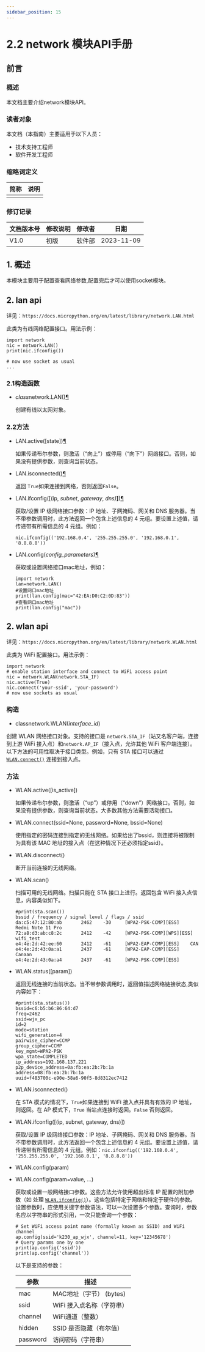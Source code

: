 ```yaml
---
sidebar_position: 15
---
```

# 2.2 network 模块API手册

## 前言

### 概述

本文档主要介绍network模块API。

### 读者对象

本文档（本指南）主要适用于以下人员：

- 技术支持工程师
- 软件开发工程师

### 缩略词定义

| 简称 | 说明 |
| ---- | ---- |
|      |      |

### 修订记录

| 文档版本号 | 修改说明 | 修改者 | 日期       |
| ---------- | -------- | ------ | ---------- |
| V1.0       | 初版     | 软件部 | 2023-11-09 |

## 1. 概述

本模块主要用于配置查看网络参数,配置完后才可以使用socket模块。

## 2. lan api

详见：`https://docs.micropython.org/en/latest/library/network.LAN.html`

此类为有线网络配置接口。用法示例：

```
import network
nic = network.LAN()
print(nic.ifconfig())

# now use socket as usual
...
```



### 2.1构造函数

- *class*network.LAN()[¶](https://docs.micropython.org/en/latest/library/network.LAN.html#network.LAN)

  创建有线以太网对象。

### 2.2方法

- LAN.active([state])[¶](https://docs.micropython.org/en/latest/library/network.LAN.html#network.LAN.active)

  如果传递布尔参数，则激活（“向上”）或停用（“向下”）网络接口。否则，如果没有提供参数，则查询当前状态。

- LAN.isconnected()[¶](https://docs.micropython.org/en/latest/library/network.LAN.html#network.LAN.isconnected)

  返回 `True`如果连接到网络，否则返回`False`。

- LAN.ifconfig([(ip, *subnet*, *gateway*, *dns)***]**)[¶](https://docs.micropython.org/en/latest/library/network.LAN.html#network.LAN.ifconfig)

  获取/设置 IP 级网络接口参数：IP 地址、子网掩码、网关和 DNS 服务器。当不带参数调用时，此方法返回一个包含上述信息的 4 元组。要设置上述值，请传递带有所需信息的 4 元组。例如：

  ```
  nic.ifconfig(('192.168.0.4', '255.255.255.0', '192.168.0.1', '8.8.8.8'))
  ```

  

- LAN.config(*config_parameters*)[¶](https://docs.micropython.org/en/latest/library/network.LAN.html#network.LAN.config)

  获取或设置网络接口mac地址，例如：

  ```
  import network
  lan=network.LAN()
  #设置网口mac地址
  print(lan.config(mac="42:EA:D0:C2:0D:83"))
  #查看网口mac地址
  print(lan.config("mac"))
  ```

  

## 2. wlan api

详见：`https://docs.micropython.org/en/latest/library/network.WLAN.html`

此类为 WiFi 配置接口。用法示例：

```
import network
# enable station interface and connect to WiFi access point
nic = network.WLAN(network.STA_IF)
nic.active(True)
nic.connect('your-ssid', 'your-password')
# now use sockets as usual
```



### 构造

- classnetwork.WLAN(*interface_id*)

创建 WLAN 网络接口对象。支持的接口是 `network.STA_IF`（站又名客户端，连接到上游 WiFi 接入点）和`network.AP_IF`（接入点，允许其他 WiFi 客户端连接）。以下方法的可用性取决于接口类型。例如，只有 STA 接口可以通过[`WLAN.connect()`](http://micropython.86x.net/en/latet/library/network.WLAN.html#network.WLAN.connect) 连接到接入点。

### 方法

- WLAN.active([is_active])

  如果传递布尔参数，则激活（“up”）或停用（“down”）网络接口。否则，如果没有提供参数，则查询当前状态。大多数其他方法需要活动接口。

- WLAN.connect(ssid=None, password=None, bssid=None)

  使用指定的密码连接到指定的无线网络。如果给出了bssid，则连接将被限制为具有该 MAC 地址的接入点（在这种情况下还必须指定ssid）。

- WLAN.disconnect()

  断开当前连接的无线网络。

- WLAN.scan()

  扫描可用的无线网络。扫描只能在 STA 接口上进行。返回包含 WiFi 接入点信息，内容类似如下。

  ```
  #print(sta.scan())
  bssid / frequency / signal level / flags / ssid
  da:c5:47:12:80:ab       2462    -30     [WPA2-PSK-CCMP][ESS]    Redmi Note 11 Pro
  72:a8:d3:ab:c8:2c       2412    -42     [WPA2-PSK-CCMP][WPS][ESS]       wifi_test
  e4:4e:2d:42:ee:60       2412    -61     [WPA2-EAP-CCMP][ESS]    CAN
  e4:4e:2d:43:0a:a1       2437    -61     [WPA2-EAP-CCMP][ESS]    Canaan
  e4:4e:2d:43:0a:a4       2437    -61     [WPA2-PSK-CCMP][ESS]    
  ```

  

- WLAN.status([param])

  返回无线连接的当前状态。当不带参数调用时，返回值描述网络链接状态,类似内容如下：

  ```
  #print(sta.status())
  bssid=c6:b5:b6:86:64:d7
  freq=2462
  ssid=wjx_pc
  id=2
  mode=station
  wifi_generation=4
  pairwise_cipher=CCMP
  group_cipher=CCMP
  key_mgmt=WPA2-PSK
  wpa_state=COMPLETED
  ip_address=192.168.137.221
  p2p_device_address=0a:fb:ea:2b:7b:1a
  address=08:fb:ea:2b:7b:1a
  uuid=f483700c-e90e-58a6-90f5-8d8312ec7412
  ```

  

- WLAN.isconnected()

  在 STA 模式的情况下，`True`如果连接到 WiFi 接入点并具有有效的 IP 地址，则返回。在 AP 模式下，`True` 当站点连接时返回。`False` 否则返回。

- WLAN.ifconfig([(ip, subnet, gateway, dns)])

  获取/设置 IP 级网络接口参数：IP 地址、子网掩码、网关和 DNS 服务器。当不带参数调用时，此方法返回一个包含上述信息的 4 元组。要设置上述值，请传递带有所需信息的 4 元组。例如：`nic.ifconfig(('192.168.0.4', '255.255.255.0', '192.168.0.1', '8.8.8.8'))`

- WLAN.config(param)

- WLAN.config(param=value, …)

  获取或设置一般网络接口参数。这些方法允许使用超出标准 IP 配置的附加参数（如 处理 [`WLAN.ifconfig()`](http://micropython.86x.net/en/latet/library/network.WLAN.html#network.WLAN.ifconfig)）。这些包括特定于网络和特定于硬件的参数。设置参数时，应使用关键字参数语法，可以一次设置多个参数。查询时，参数名应以字符串的形式引用，一次只能查询一个参数：

  ```
  # Set WiFi access point name (formally known as SSID) and WiFi channel
  ap.config(ssid='k230_ap_wjx', channel=11, key='12345678')
  # Query params one by one
  print(ap.config('ssid'))
  print(ap.config('channel'))
  ```

  

  以下是支持的参数：

  | 参数     | 描述                      |
  | -------- | ------------------------- |
  | mac      | MAC地址（字节） (bytes)   |
  | ssid     | WiFi 接入点名称（字符串） |
  | channel  | WiFi通道（整数）          |
  | hidden   | SSID 是否隐藏（布尔值）   |
  | password | 访问密码（字符串）        |
